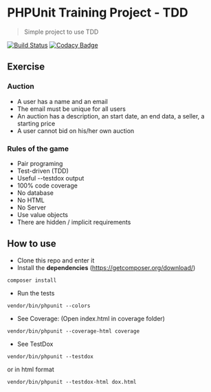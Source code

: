 # PHPUnit Training Project - TDD

> Simple project to use TDD

[![Build Status](https://travis-ci.org/antfig/phpunit-tdd-training.svg?branch=master)](https://travis-ci.org/antfig/phpunit-tdd-training)
[![Codacy Badge](https://api.codacy.com/project/badge/Grade/bb5ea132dd474a66a1650505e89a3799)](https://www.codacy.com/app/antfig/phpunit-tdd-training?utm_source=github.com&amp;utm_medium=referral&amp;utm_content=antfig/phpunit-tdd-training&amp;utm_campaign=Badge_Grade)

## Exercise

### Auction
- A user has a name and an email
- The email must be unique for all users
- An auction has a description, an start date, an end data, a seller, a starting price
- A user cannot bid on his/her own auction

### Rules of the game
- Pair programing
- Test-driven (TDD)
- Useful --testdox output
- 100% code coverage
- No database
- No HTML
- No Server
- Use value objects
- There are hidden / implicit requirements


## How to use

- Clone this repo and enter it
- Install the **dependencies** (https://getcomposer.org/download/)
```
composer install
```

- Run the tests

```
vendor/bin/phpunit --colors
```

- See Coverage: (Open index.html in coverage folder)

```
vendor/bin/phpunit --coverage-html coverage
```

- See TestDox

```
vendor/bin/phpunit --testdox
```
or in html format
```
vendor/bin/phpunit --testdox-html dox.html
```
